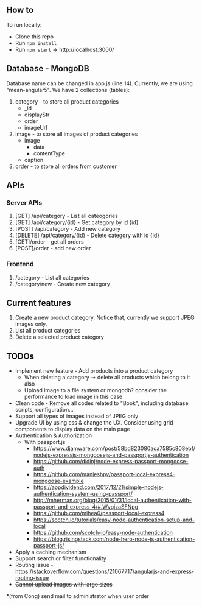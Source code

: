 ## How to
To run locally:

* Clone this repo
* Run `npm install`
* Run `npm start`
=> http://localhost:3000/

## Database - MongoDB

Database name can be changed in app.js (line 14). Currently, we are using "mean-angular5".
We have 2 collections (tables):
1. category - to store all product categories
    - _id
    - displayStr
    - order
    - imageUrl
2. image - to store all images of product categories
    - image
        - data
        - contentType
    - caption
3. order - to store all orders from customer
## APIs
### Server APIs
1. [GET] /api/category - List all cateogories
2. [GET] /api/category/{id} - Get category by id {id}    
3. [POST] /api/category - Add new category
4. [DELETE] /api/category/{id} - Delete category with id {id}
5. [GET]/order - get all orders
6. [POST]/order - add new order

### Frontend
1. /category - List all categories
2. /category/new - Create new category

## Current features
1. Create a new product category. Notice that, currently we support JPEG images only.
2. List all product categories
3. Delete a selected product category

## TODOs
* Implement new feature - Add products into a product category
    * When deleting a category -> delete all products which belong to it also
    * Upload image to a file system or mongodb? consider the performance to load image in this case
* Clean code - Remove all codes related to "Book", including database scripts, configuration...
* Support all types of images instead of JPEG only
* Upgrade UI by using css & change the UX. Consider using grid components to display data on the main page
* Authentication & Authorization
    * With passport.js
        * https://www.djamware.com/post/58bd823080aca7585c808ebf/nodejs-expressjs-mongoosejs-and-passportjs-authentication
        * https://github.com/didinj/node-express-passport-mongoose-auth
        * https://github.com/manjeshpv/passport-local-express4-mongoose-example
        * https://appdividend.com/2017/12/21/simple-nodejs-authentication-system-using-passport/
        * http://mherman.org/blog/2015/01/31/local-authentication-with-passport-and-express-4/#.WvqizaSFNpg
        * https://github.com/mjhea0/passport-local-express4
        * https://scotch.io/tutorials/easy-node-authentication-setup-and-local
        * https://github.com/scotch-io/easy-node-authentication
        * https://blog.risingstack.com/node-hero-node-js-authentication-passport-js/
* Apply a caching mechanism
* Support search or filter functionality
* Routing issue - https://stackoverflow.com/questions/21067717/angularjs-and-express-routing-issue
* ~~Cannot upload images with large sizes~~

*(from Cong) send mail to administrator when user order